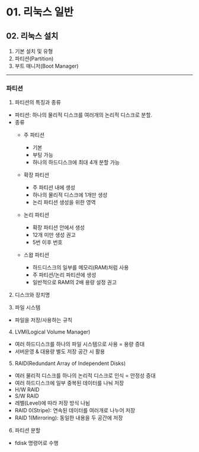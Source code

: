 # 01. 리눅스 일반

## 02. 리눅스 설치
1. 기본 설치 및 유형
2. 파티션(Partition)
3. 부트 매니저(Boot Manager)

<hr/>

### 파티션
1. 파티션의 특징과 종류     
  * 파티션: 하나의 물리적 디스크를 여러개의 논리적 디스크로 분할.     
  * 종류
    - 주 파티션
      - 기본
      - 부팅 가능
      - 하나의 하드디스크에 최대 4개 분할 가능

    - 확장 파티션
      - 주 파티션 내에 생성
      - 하나의 물리적 디스크에 1개만 생성
      - 논리 파티션 생성을 위한 영역
 
    - 논리 파티션
      - 확장 파티션 안에서 생성
      - 12개 미만 생성 권고
      - 5번 이후 번호

    - 스왑 파티션
      - 하드디스크의 일부를 메모리(RAM)처럼 사용
      - 주 파티션/논리 파티션에 생성
      - 일반적으로 RAM의 2배 용량 설정 권고 

2. 디스크와 장치명

3. 파일 시스템
  - 파일을 저장/사용하는 규칙

4. LVM(Logical Volume Manager)
  - 여러 하드디스크를 하나의 파일 시스템으로 사용 = 용량 증대
  - 서버운영 & 대용량 별도 저장 공간 시 활용

5. RAID(Redundant Array of Independent Disks)
  - 여러 물리적 디스크를 하나의 논리적 디스크로 인식 = 안정성 증대
  - 여러 하드디스크에 일부 중복된 데이터를 나눠 저장
   - H/W RAID
   - S/W RAID
 - 레벨(Level)에 따라 저장 방식 나뉨
 - RAID 0(Stripe): 연속된 데이터를 여러개로 나누어 저장
 - RAID 1(Mirroring): 동일한 내용을 두 공간에 저장

6. 파티션 분할
 - fdisk 명령어로 수행
